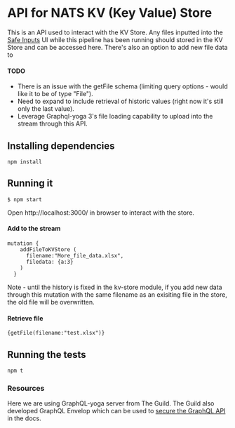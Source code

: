 # API for NATS KV (Key Value) Store

This is an API used to interact with the KV Store.  Any files inputted into the [Safe Inputs](https://safeinputs.alpha.canada.ca/) UI while this pipeline has been running should stored in the KV Store and can be accessed here. There's also an option to add new file data to  

#### TODO
* There is an issue with the getFile schema (limiting query options - would like it to be of type "File").
* Need to expand to include retrieval of historic values (right now it's still only the last value).
* Leverage Graphql-yoga 3's file loading capability to upload into the stream through this API.

## Installing dependencies
```
npm install
```

## Running it
```
$ npm start 
```
Open http://localhost:3000/ in browser to interact with the store.

#### Add to the stream
```
mutation {
    addFileToKVStore (
      filename:"More_file_data.xlsx",
      filedata: {a:3}
    )
  }
```
Note - until the history is fixed in the kv-store module, if you add new data through this mutation with the same filename as an exisiting file in the store, the old file will be overwritten. 

#### Retrieve file
```
{getFile(filename:"test.xlsx")}
```

## Running the tests

```
npm t
```

### Resources
Here we are using GraphQL-yoga server from The Guild.  The Guild also developed GraphQL Envelop which can be used to [secure the GraphQL API](https://the-guild.dev/graphql/envelop/docs/guides/securing-your-graphql-api) in the docs. 
